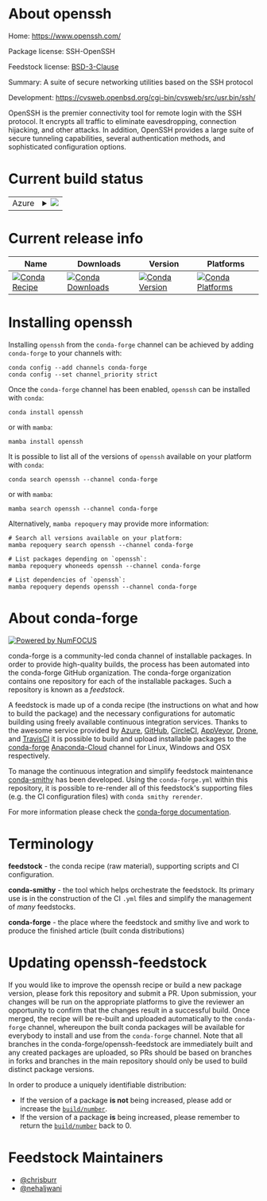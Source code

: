 About openssh
=============

Home: https://www.openssh.com/

Package license: SSH-OpenSSH

Feedstock license: [BSD-3-Clause](https://github.com/conda-forge/openssh-feedstock/blob/main/LICENSE.txt)

Summary: A suite of secure networking utilities based on the SSH protocol

Development: https://cvsweb.openbsd.org/cgi-bin/cvsweb/src/usr.bin/ssh/

OpenSSH is the premier connectivity tool for remote login with the SSH
protocol. It encrypts all traffic to eliminate eavesdropping, connection
hijacking, and other attacks. In addition, OpenSSH provides a large suite
of secure tunneling capabilities, several authentication methods, and
sophisticated configuration options.


Current build status
====================


<table>
    
  <tr>
    <td>Azure</td>
    <td>
      <details>
        <summary>
          <a href="https://dev.azure.com/conda-forge/feedstock-builds/_build/latest?definitionId=6354&branchName=main">
            <img src="https://dev.azure.com/conda-forge/feedstock-builds/_apis/build/status/openssh-feedstock?branchName=main">
          </a>
        </summary>
        <table>
          <thead><tr><th>Variant</th><th>Status</th></tr></thead>
          <tbody><tr>
              <td>linux_64_openssl1.1.1</td>
              <td>
                <a href="https://dev.azure.com/conda-forge/feedstock-builds/_build/latest?definitionId=6354&branchName=main">
                  <img src="https://dev.azure.com/conda-forge/feedstock-builds/_apis/build/status/openssh-feedstock?branchName=main&jobName=linux&configuration=linux%20linux_64_openssl1.1.1" alt="variant">
                </a>
              </td>
            </tr><tr>
              <td>linux_64_openssl3</td>
              <td>
                <a href="https://dev.azure.com/conda-forge/feedstock-builds/_build/latest?definitionId=6354&branchName=main">
                  <img src="https://dev.azure.com/conda-forge/feedstock-builds/_apis/build/status/openssh-feedstock?branchName=main&jobName=linux&configuration=linux%20linux_64_openssl3" alt="variant">
                </a>
              </td>
            </tr><tr>
              <td>linux_aarch64_openssl1.1.1</td>
              <td>
                <a href="https://dev.azure.com/conda-forge/feedstock-builds/_build/latest?definitionId=6354&branchName=main">
                  <img src="https://dev.azure.com/conda-forge/feedstock-builds/_apis/build/status/openssh-feedstock?branchName=main&jobName=linux&configuration=linux%20linux_aarch64_openssl1.1.1" alt="variant">
                </a>
              </td>
            </tr><tr>
              <td>linux_aarch64_openssl3</td>
              <td>
                <a href="https://dev.azure.com/conda-forge/feedstock-builds/_build/latest?definitionId=6354&branchName=main">
                  <img src="https://dev.azure.com/conda-forge/feedstock-builds/_apis/build/status/openssh-feedstock?branchName=main&jobName=linux&configuration=linux%20linux_aarch64_openssl3" alt="variant">
                </a>
              </td>
            </tr><tr>
              <td>linux_ppc64le_openssl1.1.1</td>
              <td>
                <a href="https://dev.azure.com/conda-forge/feedstock-builds/_build/latest?definitionId=6354&branchName=main">
                  <img src="https://dev.azure.com/conda-forge/feedstock-builds/_apis/build/status/openssh-feedstock?branchName=main&jobName=linux&configuration=linux%20linux_ppc64le_openssl1.1.1" alt="variant">
                </a>
              </td>
            </tr><tr>
              <td>linux_ppc64le_openssl3</td>
              <td>
                <a href="https://dev.azure.com/conda-forge/feedstock-builds/_build/latest?definitionId=6354&branchName=main">
                  <img src="https://dev.azure.com/conda-forge/feedstock-builds/_apis/build/status/openssh-feedstock?branchName=main&jobName=linux&configuration=linux%20linux_ppc64le_openssl3" alt="variant">
                </a>
              </td>
            </tr><tr>
              <td>osx_64_openssl1.1.1</td>
              <td>
                <a href="https://dev.azure.com/conda-forge/feedstock-builds/_build/latest?definitionId=6354&branchName=main">
                  <img src="https://dev.azure.com/conda-forge/feedstock-builds/_apis/build/status/openssh-feedstock?branchName=main&jobName=osx&configuration=osx%20osx_64_openssl1.1.1" alt="variant">
                </a>
              </td>
            </tr><tr>
              <td>osx_64_openssl3</td>
              <td>
                <a href="https://dev.azure.com/conda-forge/feedstock-builds/_build/latest?definitionId=6354&branchName=main">
                  <img src="https://dev.azure.com/conda-forge/feedstock-builds/_apis/build/status/openssh-feedstock?branchName=main&jobName=osx&configuration=osx%20osx_64_openssl3" alt="variant">
                </a>
              </td>
            </tr><tr>
              <td>osx_arm64_openssl1.1.1</td>
              <td>
                <a href="https://dev.azure.com/conda-forge/feedstock-builds/_build/latest?definitionId=6354&branchName=main">
                  <img src="https://dev.azure.com/conda-forge/feedstock-builds/_apis/build/status/openssh-feedstock?branchName=main&jobName=osx&configuration=osx%20osx_arm64_openssl1.1.1" alt="variant">
                </a>
              </td>
            </tr><tr>
              <td>osx_arm64_openssl3</td>
              <td>
                <a href="https://dev.azure.com/conda-forge/feedstock-builds/_build/latest?definitionId=6354&branchName=main">
                  <img src="https://dev.azure.com/conda-forge/feedstock-builds/_apis/build/status/openssh-feedstock?branchName=main&jobName=osx&configuration=osx%20osx_arm64_openssl3" alt="variant">
                </a>
              </td>
            </tr>
          </tbody>
        </table>
      </details>
    </td>
  </tr>
</table>

Current release info
====================

| Name | Downloads | Version | Platforms |
| --- | --- | --- | --- |
| [![Conda Recipe](https://img.shields.io/badge/recipe-openssh-green.svg)](https://anaconda.org/conda-forge/openssh) | [![Conda Downloads](https://img.shields.io/conda/dn/conda-forge/openssh.svg)](https://anaconda.org/conda-forge/openssh) | [![Conda Version](https://img.shields.io/conda/vn/conda-forge/openssh.svg)](https://anaconda.org/conda-forge/openssh) | [![Conda Platforms](https://img.shields.io/conda/pn/conda-forge/openssh.svg)](https://anaconda.org/conda-forge/openssh) |

Installing openssh
==================

Installing `openssh` from the `conda-forge` channel can be achieved by adding `conda-forge` to your channels with:

```
conda config --add channels conda-forge
conda config --set channel_priority strict
```

Once the `conda-forge` channel has been enabled, `openssh` can be installed with `conda`:

```
conda install openssh
```

or with `mamba`:

```
mamba install openssh
```

It is possible to list all of the versions of `openssh` available on your platform with `conda`:

```
conda search openssh --channel conda-forge
```

or with `mamba`:

```
mamba search openssh --channel conda-forge
```

Alternatively, `mamba repoquery` may provide more information:

```
# Search all versions available on your platform:
mamba repoquery search openssh --channel conda-forge

# List packages depending on `openssh`:
mamba repoquery whoneeds openssh --channel conda-forge

# List dependencies of `openssh`:
mamba repoquery depends openssh --channel conda-forge
```


About conda-forge
=================

[![Powered by
NumFOCUS](https://img.shields.io/badge/powered%20by-NumFOCUS-orange.svg?style=flat&colorA=E1523D&colorB=007D8A)](https://numfocus.org)

conda-forge is a community-led conda channel of installable packages.
In order to provide high-quality builds, the process has been automated into the
conda-forge GitHub organization. The conda-forge organization contains one repository
for each of the installable packages. Such a repository is known as a *feedstock*.

A feedstock is made up of a conda recipe (the instructions on what and how to build
the package) and the necessary configurations for automatic building using freely
available continuous integration services. Thanks to the awesome service provided by
[Azure](https://azure.microsoft.com/en-us/services/devops/), [GitHub](https://github.com/),
[CircleCI](https://circleci.com/), [AppVeyor](https://www.appveyor.com/),
[Drone](https://cloud.drone.io/welcome), and [TravisCI](https://travis-ci.com/)
it is possible to build and upload installable packages to the
[conda-forge](https://anaconda.org/conda-forge) [Anaconda-Cloud](https://anaconda.org/)
channel for Linux, Windows and OSX respectively.

To manage the continuous integration and simplify feedstock maintenance
[conda-smithy](https://github.com/conda-forge/conda-smithy) has been developed.
Using the ``conda-forge.yml`` within this repository, it is possible to re-render all of
this feedstock's supporting files (e.g. the CI configuration files) with ``conda smithy rerender``.

For more information please check the [conda-forge documentation](https://conda-forge.org/docs/).

Terminology
===========

**feedstock** - the conda recipe (raw material), supporting scripts and CI configuration.

**conda-smithy** - the tool which helps orchestrate the feedstock.
                   Its primary use is in the construction of the CI ``.yml`` files
                   and simplify the management of *many* feedstocks.

**conda-forge** - the place where the feedstock and smithy live and work to
                  produce the finished article (built conda distributions)


Updating openssh-feedstock
==========================

If you would like to improve the openssh recipe or build a new
package version, please fork this repository and submit a PR. Upon submission,
your changes will be run on the appropriate platforms to give the reviewer an
opportunity to confirm that the changes result in a successful build. Once
merged, the recipe will be re-built and uploaded automatically to the
`conda-forge` channel, whereupon the built conda packages will be available for
everybody to install and use from the `conda-forge` channel.
Note that all branches in the conda-forge/openssh-feedstock are
immediately built and any created packages are uploaded, so PRs should be based
on branches in forks and branches in the main repository should only be used to
build distinct package versions.

In order to produce a uniquely identifiable distribution:
 * If the version of a package **is not** being increased, please add or increase
   the [``build/number``](https://docs.conda.io/projects/conda-build/en/latest/resources/define-metadata.html#build-number-and-string).
 * If the version of a package **is** being increased, please remember to return
   the [``build/number``](https://docs.conda.io/projects/conda-build/en/latest/resources/define-metadata.html#build-number-and-string)
   back to 0.

Feedstock Maintainers
=====================

* [@chrisburr](https://github.com/chrisburr/)
* [@nehaljwani](https://github.com/nehaljwani/)

